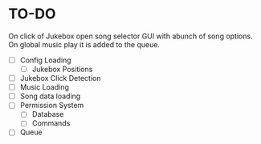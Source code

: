 # TO-DO

On click of Jukebox open song selector GUI with abunch of song options.
On global music play it is added to the queue.

- [ ] Config Loading
  - [ ] Jukebox Positions 
- [ ] Jukebox Click Detection
- [ ] Music Loading  
- [ ] Song data loading
- [ ] Permission System
  - [ ] Database 
  - [ ] Commands 
- [ ] Queue